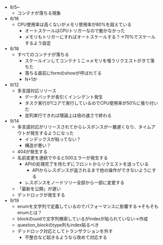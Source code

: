 - 8/5~
	- コンテナが落ちる現象
- 8/16
	- CPU使用率は高くないがメモリ使用率が80%を超えている
		- オートスケールはCPUトリガーなので動かなかった
		- メモリもトリガーにすればオートスケールする？→70%でスケールするよう設定
- 8/18
	- すべてのコンテナが落ちる
		- スケールインしてコンテナ１こ→メモリを喰うリクエストがきて落ちた
		- 落ちる直前にformのshowが呼ばれてる
		- N+1か
- 9/12
	- 多言語対応リリース
		- データバッチが長引くインシデント発生
		- タスク実行が1コアで実行しているのでCPU使用率が50%に張り付いた
		- 並列実行できれば理論上は倍の速さで終わる
- 9/14
	- 多言語対応がリリースされてからレスポンスが一層遅くなり、タイムアウトが発生するようになった
		- インデックスが貼ってない？
		- 構造が悪い？
	- 404が発生する
	- 名前変更を連続でやると500エラーが発生する
		- APIの処理完了を待たずにフロントからリクエストを送っている
			- APIからレスポンスが返されるまで他の操作ができないようにする
		- レスポンスをノードツリー全部から一部に変更する
	- 「最新を公開」が遅い
	- デッドロックが発生する
- 9/19
	- enumを文字列で定義しているのでパフォーマンスに影響する→そもそもenumとは？
	- blockのuuidで文字列検索しているがindexが貼られていない→作成
	- question_blockのtype列もindex貼るべき
	- デッドロック対応としてトランザクションを外す
		- 不整合など起きるようなら改めて対応する